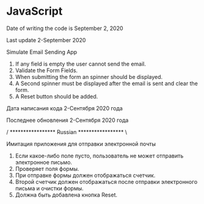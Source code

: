 # JavaScript 
Date of writing the code is September 2, 2020

Last update 2-September 2020

Simulate Email Sending App

1) If any field is empty the user cannot send the email.
2) Validate the Form Fields.
3) When submitting the form an spinner should be displayed.
4) A Second spinner must be displayed after the email is sent and clear the form.
5) A Reset button should be added.

Дата написания кода 2-Сентября 2020 года

Последнее обновления 2-Сентября 2020 года

 / ***************** Russian ***************** \\
 
Имитация приложения для отправки электронной почты

1) Если какое-либо поле пусто, пользователь не может отправить электронное письмо.
2) Проверяет поля формы.
3) При отправке формы должен отображаться счетчик.
4) Второй счетчик должен отображаться после отправки электронного письма и очистки формы.
5) Должна быть добавлена кнопка Reset.
